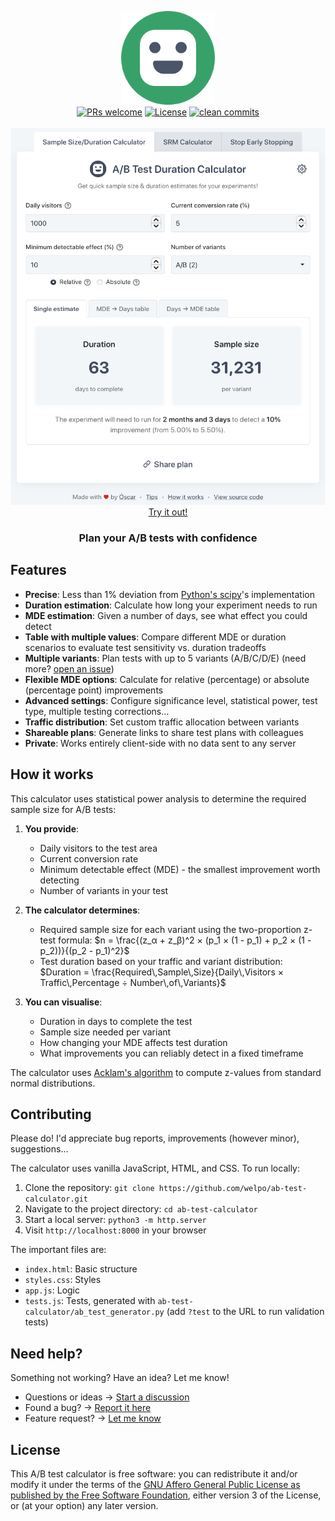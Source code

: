 <p align="center">
    <a href="https://calculator.osc.garden">
        <img src="https://raw.githubusercontent.com/welpo/srm/main/robot.png" width="150" alt="Robot">
    </a>
    <br>
    <a href="#contributing">
        <img src="https://img.shields.io/badge/PRs-welcome-0?style=flat-square&labelcolor=202b2d&color=4a5568" alt="PRs welcome"></a>
    <a href="#license">
        <img src="https://img.shields.io/badge/license-AGPL-0?style=flat-square&labelcolor=202b2d&color=4a5568" alt="License"></a>
    <a href="https://github.com/welpo/git-sumi">
        <img src="https://img.shields.io/badge/clean_commits-git--sumi-0?style=flat-square&labelcolor=202b2d&color=4a5568" alt="clean commits"></a>
    <br>
    <br>
    <a href="https://calculator.osc.garden">
        <img src="screenshot.png" alt="A/B Sample Size & Duration Calculator Screenshot" width="600">
        </a>
    <br>
    <a href="https://calculator.osc.garden">Try it out!</a>
    <br>
</p>

<h3 align="center">Plan your A/B tests with confidence</h3>

## Features

- **Precise**: Less than 1% deviation from [Python's scipy](https://scipy.org/)'s implementation
- **Duration estimation**: Calculate how long your experiment needs to run
- **MDE estimation**: Given a number of days, see what effect you could detect
- **Table with multiple values**: Compare different MDE or duration scenarios to evaluate test sensitivity vs. duration tradeoffs
- **Multiple variants**: Plan tests with up to 5 variants (A/B/C/D/E) (need more? [open an issue](https://github.com/welpo/ab-test-calculator/issues/new?&labels=feature))
- **Flexible MDE options**: Calculate for relative (percentage) or absolute (percentage point) improvements
- **Advanced settings**: Configure significance level, statistical power, test type, multiple testing corrections…
- **Traffic distribution**: Set custom traffic allocation between variants
- **Shareable plans**: Generate links to share test plans with colleagues
- **Private**: Works entirely client-side with no data sent to any server

## How it works

This calculator uses statistical power analysis to determine the required sample size for A/B tests:

1. **You provide**:
   - Daily visitors to the test area
   - Current conversion rate
   - Minimum detectable effect (MDE) - the smallest improvement worth detecting
   - Number of variants in your test

2. **The calculator determines**:
   - Required sample size for each variant using the two-proportion z-test formula:
     $n = \frac{(z_α + z_β)^2 × (p_1 × (1 - p_1) + p_2 × (1 - p_2))}{(p_2 - p_1)^2}$
   - Test duration based on your traffic and variant distribution:
     $Duration = \frac{Required\,Sample\,Size}{Daily\,Visitors × Traffic\,Percentage ÷ Number\,of\,Variants}$

3. **You can visualise**:
   - Duration in days to complete the test
   - Sample size needed per variant
   - How changing your MDE affects test duration
   - What improvements you can reliably detect in a fixed timeframe

The calculator uses [Acklam's algorithm](https://web.archive.org/web/20151030215612/http://home.online.no/~pjacklam/notes/invnorm/) to compute z-values from standard normal distributions.

## Contributing

Please do! I'd appreciate bug reports, improvements (however minor), suggestions…

The calculator uses vanilla JavaScript, HTML, and CSS. To run locally:

1. Clone the repository: `git clone https://github.com/welpo/ab-test-calculator.git`
2. Navigate to the project directory: `cd ab-test-calculator`
3. Start a local server: `python3 -m http.server`
4. Visit `http://localhost:8000` in your browser

The important files are:

- `index.html`: Basic structure
- `styles.css`: Styles
- `app.js`: Logic
- `tests.js`: Tests, generated with `ab-test-calculator/ab_test_generator.py` (add `?test` to the URL to run validation tests)

## Need help?

Something not working? Have an idea? Let me know!

- Questions or ideas → [Start a discussion](https://github.com/welpo/ab-test-calculator/discussions)
- Found a bug? → [Report it here](https://github.com/welpo/ab-test-calculator/issues/new?&labels=bug)
- Feature request? → [Let me know](https://github.com/welpo/ab-test-calculator/issues/new?&labels=feature)

## License

This A/B test calculator is free software: you can redistribute it and/or modify it under the terms of the [GNU Affero General Public License as published by the Free Software Foundation](./COPYING), either version 3 of the License, or (at your option) any later version.
